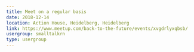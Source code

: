 ```yaml
---
title: Meet on a regular basis
date: 2018-12-14
location: Action House, Heidelberg, Heidelberg
link: https://www.meetup.com/back-to-the-future/events/xvgdrlyxqbsb/
usergroup: smalltalkrn
type: usergroup
---
```

